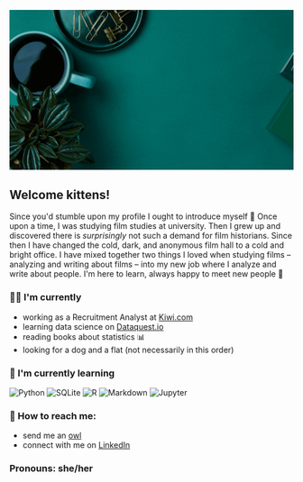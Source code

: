 <!--
**Pav-Ini/Pav-Ini** is a ✨ _special_ ✨ repository because its `README.md` (this file) appears on your GitHub profile.

[![Typing SVG](https://readme-typing-svg.herokuapp.com/?lines=First+line+of+text;Second+line+of+text)](https://git.io/typing-svg)

Here are some ideas to get you started:

- 🔭 I’m currently working on ...
- 🌱 I’m currently learning ...
- 👯 I’m looking to collaborate on ...
- 🤔 I’m looking for help with ...
- 💬 Ask me about ...
- 📫 How to reach me: ...
- 😄 Pronouns: ...
- ⚡ Fun fact: ...
-->

![Welcome message!](https://github.com/Pav-Ini/Pav-Ini/blob/main/meow%20there.gif?raw=true "Welcome kittens")

## Welcome kittens!
Since you'd stumble upon my profile I ought to introduce myself 👋
Once upon a time, I was studying film studies at university. Then I grew up and discovered there is *surprisingly* not such a demand for film historians. Since then I have changed the cold, dark, and anonymous film hall to a cold and bright office. I have mixed together two things I loved when studying films – analyzing and writing about films – into my new job where I analyze and write about people.
I'm here to learn, always happy to meet new people 🌈

### 👩‍💻 I'm currently 
- working as a Recruitment Analyst at [Kiwi.com](https://jobs.kiwi.com)
- learning data science on [Dataquest.io](https://www.dataquest.io/)
- reading books about statistics 📊
- looking for a dog and a flat (not necessarily in this order)

### 🌱 I'm currently learning 
<img alt="Python" src="https://img.shields.io/badge/python-%2314354C.svg?&style=plastic&logo=appveyor&logo=python&logoColor=white"/> <img alt="SQLite" src ="https://img.shields.io/badge/sqlite-%2307405e.svg?&style=plastic&logo=appveyor&logo=sqlite&logoColor=white"/> <img alt="R" src="https://img.shields.io/badge/r-%23276DC3.svg?&style=plastic&logo=appveyor&logo=r&logoColor=white"/> <img alt="Markdown" src="https://img.shields.io/badge/markdown-%23000000.svg?&style=plastic&logo=appveyor&logo=markdown&logoColor=white"/> <img alt="Jupyter" src="https://img.shields.io/badge/Jupyter-%23F37626.svg?&style=plastic&logo=appveyor&logo=Jupyter&logoColor=white" />

### 🦉 How to reach me:
- send me an [owl](mailto:pav.schuster@gmail.com)
- connect with me on [LinkedIn](https://www.linkedin.com/in/pavlinaschuster/)

### Pronouns: she/her
